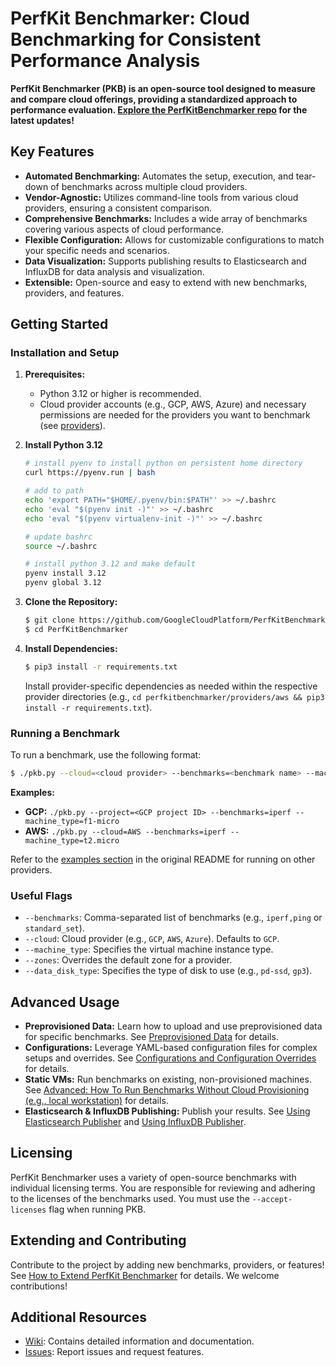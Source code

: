 # PerfKit Benchmarker: Cloud Benchmarking for Consistent Performance Analysis

**PerfKit Benchmarker (PKB) is an open-source tool designed to measure and compare cloud offerings, providing a standardized approach to performance evaluation. [Explore the PerfKitBenchmarker repo](https://github.com/GoogleCloudPlatform/PerfKitBenchmarker) for the latest updates!**

## Key Features

*   **Automated Benchmarking:** Automates the setup, execution, and tear-down of benchmarks across multiple cloud providers.
*   **Vendor-Agnostic:** Utilizes command-line tools from various cloud providers, ensuring a consistent comparison.
*   **Comprehensive Benchmarks:** Includes a wide array of benchmarks covering various aspects of cloud performance.
*   **Flexible Configuration:** Allows for customizable configurations to match your specific needs and scenarios.
*   **Data Visualization:** Supports publishing results to Elasticsearch and InfluxDB for data analysis and visualization.
*   **Extensible:** Open-source and easy to extend with new benchmarks, providers, and features.

## Getting Started

### Installation and Setup

1.  **Prerequisites:**
    *   Python 3.12 or higher is recommended.
    *   Cloud provider accounts (e.g., GCP, AWS, Azure) and necessary permissions are needed for the providers you want to benchmark (see [providers](perfkitbenchmarker/providers/README.md)).

2.  **Install Python 3.12**
    ```bash
    # install pyenv to install python on persistent home directory
    curl https://pyenv.run | bash

    # add to path
    echo 'export PATH="$HOME/.pyenv/bin:$PATH"' >> ~/.bashrc
    echo 'eval "$(pyenv init -)"' >> ~/.bashrc
    echo 'eval "$(pyenv virtualenv-init -)"' >> ~/.bashrc

    # update bashrc
    source ~/.bashrc

    # install python 3.12 and make default
    pyenv install 3.12
    pyenv global 3.12
    ```
3.  **Clone the Repository:**
    ```bash
    $ git clone https://github.com/GoogleCloudPlatform/PerfKitBenchmarker.git
    $ cd PerfKitBenchmarker
    ```
4.  **Install Dependencies:**
    ```bash
    $ pip3 install -r requirements.txt
    ```

    Install provider-specific dependencies as needed within the respective provider directories (e.g., `cd perfkitbenchmarker/providers/aws && pip3 install -r requirements.txt`).

### Running a Benchmark

To run a benchmark, use the following format:

```bash
$ ./pkb.py --cloud=<cloud provider> --benchmarks=<benchmark name> --machine_type=<machine type>
```

**Examples:**

*   **GCP:** `./pkb.py --project=<GCP project ID> --benchmarks=iperf --machine_type=f1-micro`
*   **AWS:** `./pkb.py --cloud=AWS --benchmarks=iperf --machine_type=t2.micro`

Refer to the [examples section](#running-a-single-benchmark) in the original README for running on other providers.

### Useful Flags

*   `--benchmarks`: Comma-separated list of benchmarks (e.g., `iperf,ping` or `standard_set`).
*   `--cloud`: Cloud provider (e.g., `GCP`, `AWS`, `Azure`).  Defaults to `GCP`.
*   `--machine_type`: Specifies the virtual machine instance type.
*   `--zones`: Overrides the default zone for a provider.
*   `--data_disk_type`: Specifies the type of disk to use (e.g., `pd-ssd`, `gp3`).

## Advanced Usage

*   **Preprovisioned Data:** Learn how to upload and use preprovisioned data for specific benchmarks. See [Preprovisioned Data](#preprovisioned-data) for details.
*   **Configurations:** Leverage YAML-based configuration files for complex setups and overrides. See [Configurations and Configuration Overrides](#configurations-and-configuration-overrides) for details.
*   **Static VMs:** Run benchmarks on existing, non-provisioned machines.  See [Advanced: How To Run Benchmarks Without Cloud Provisioning (e.g., local workstation)](#advanced-how-to-run-benchmarks-without-cloud-provisioning-e.g-local-workstation) for details.
*   **Elasticsearch & InfluxDB Publishing:**  Publish your results. See [Using Elasticsearch Publisher](#using-elasticsearch-publisher) and [Using InfluxDB Publisher](#using-influxdb-publisher).

## Licensing

PerfKit Benchmarker uses a variety of open-source benchmarks with individual licensing terms.  You are responsible for reviewing and adhering to the licenses of the benchmarks used.  You must use the `--accept-licenses` flag when running PKB.

## Extending and Contributing

Contribute to the project by adding new benchmarks, providers, or features!  See [How to Extend PerfKit Benchmarker](#how-to-extend-perfkit-benchmarker) for details.  We welcome contributions!

## Additional Resources

*   [Wiki](https://github.com/GoogleCloudPlatform/PerfKitBenchmarker/wiki):  Contains detailed information and documentation.
*   [Issues](https://github.com/GoogleCloudPlatform/PerfKitBenchmarker/issues):  Report issues and request features.